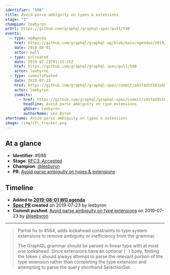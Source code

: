 ```yaml
---
identifier: "598"
title: Avoid parse ambiguity on types & extensions
stage: "3"
champion: leebyron
prUrl: https://github.com/graphql/graphql-spec/pull/598
events:
  - type: wgAgenda
    href: https://github.com/graphql/graphql-wg/blob/main/agendas/2019/2019-08-01.md
    date: 2019-08-01
    actor: null
  - type: prCreated
    date: 2019-07-23T01:15:15Z
    href: https://github.com/graphql/graphql-spec/pull/598
    actor: leebyron
  - type: commitsPushed
    date: 2019-07-23
    href: https://github.com/graphql/graphql-spec/commit/a91fdd55583a6bb9b372a6485c2358d1979f9b23
    actor: leebyron
    commits:
      - href: https://github.com/graphql/graphql-spec/commit/a91fdd55583a6bb9b372a6485c2358d1979f9b23
        headline: Avoid parse ambiguity on type extensions
        ghUser: leebyron
        authorName: Lee Byron
shortname: Avoid parse ambiguity on types & extensions
image: /img/rfc_tracker.png
---
```


## At a glance

- **Identifier**: #598
- **Stage**: [RFC3: Accepted](https://github.com/graphql/graphql-spec/blob/main/CONTRIBUTING.md#stage-3-accepted)
- **Champion**: [@leebyron](https://github.com/leebyron)
- **PR**: [Avoid parse ambiguity on types &#x26; extensions](https://github.com/graphql/graphql-spec/pull/598)

<!-- BEGIN_CUSTOM_TEXT -->



<!-- END_CUSTOM_TEXT -->

## Timeline

- **Added to [2019-08-01 WG agenda](https://github.com/graphql/graphql-wg/blob/main/agendas/2019/2019-08-01.md)**
- **[Spec PR](https://github.com/graphql/graphql-spec/pull/598) created** on 2019-07-23 by leebyron
- **Commit pushed**: [Avoid parse ambiguity on type extensions](https://github.com/graphql/graphql-spec/commit/a91fdd55583a6bb9b372a6485c2358d1979f9b23) on 2019-07-23 by [@leebyron](https://github.com/leebyron)

<!-- VERBATIM -->

---

> Partial fix to #564, adds lookahead constraints to type system extensions to remove ambiguity or inefficiency from the grammar.
> 
> The GraphQL grammar should be parsed in linear type with at most one lookahead. Since extensions have an optional `{ }` body, finding the token `{` should always attempt to parse the relevant portion of the type extension rather than completing the type extension and attempting to parse the query shorthand SelectionSet.
